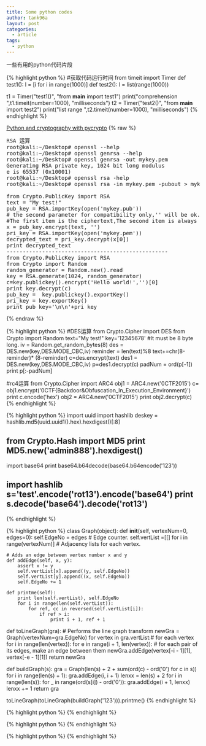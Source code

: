 ```yaml
---
title: Some python codes
author: tank96a
layout: post
categories:
  - article
tags:
  - python
---
```


一些有用的python代码片段

{% highlight python %}
#获取代码运行时间
from  timeit import Timer 
def test1():
    l = [i for i in range(1000)]
def test2():
    l = list(range(1000))
    
t1 = Timer("test1()", "from __main__ import test1")
print("comprehension ",t1.timeit(number=1000), "milliseconds")
t2 = Timer("test2()", "from __main__ import test2")
print("list range ",t2.timeit(number=1000), "milliseconds")
{% endhighlight %}

[Python and cryptography with pycrypto](http://blog.csdn.net/lxgwm2008/article/details/9287481)
{% raw %}
<pre>
RSA 运算
root@kali:~/Desktop# openssl --help
root@kali:~/Desktop# openssl genrsa --help
root@kali:~/Desktop# openssl genrsa -out mykey.pem
Generating RSA private key, 1024 bit long modulus
e is 65537 (0x10001)
root@kali:~/Desktop# openssl rsa -help
root@kali:~/Desktop# openssl rsa -in mykey.pem -pubout > mykey.pub

from Crypto.PublicKey import RSA
text = "My test!"
pub_key = RSA.importKey(open('mykey.pub'))
# the second parameter for compatibility only,'' will be ok. Return a tuple with two items.
#The first item is the ciphertext,The second item is always None.
x = pub_key.encrypt(text, '')  
pri_key = RSA.importKey(open('mykey.pem'))
decrypted_text = pri_key.decrypt(x[0])
print decrypted_text
--------------------------------------------------
from Crypto.PublicKey import RSA
from Crypto import Random
random_generator = Random.new().read
key = RSA.generate(1024, random_generator)
c=key.publickey().encrypt('Hello world!','')[0]
print key.decrypt(c)
pub_key =  key.publickey().exportKey()
pri_key = key.exportKey()
print pub_key+'\n\n'+pri_key
</pre>
{% endraw %}

{% highlight python %}
#DES运算
from Crypto.Cipher import DES
from Crypto import Random
text="My test!"
key='12345678' #It must be 8 byte long.
iv = Random.get_random_bytes(8)
des = DES.new(key,DES.MODE_CBC,iv)
reminder = len(text)%8
text+=chr(8-reminder)* (8-reminder)
c=des.encrypt(text)
des1 = DES.new(key,DES.MODE_CBC,iv)
p=des1.decrypt(c)
padNum = ord(p[-1])
print p[:-padNum]

#rc4运算
from Crypto.Cipher import ARC4
obj1 = ARC4.new('0CTF2015')
c= obj1.encrypt('0CTF{Backdoor&Obfuscation_In_Execution_Environment}')
print c.encode('hex') 
obj2 = ARC4.new('0CTF2015')
print obj2.decrypt(c)
{% endhighlight %}

{% highlight python %}
import uuid
import hashlib
deskey = hashlib.md5(uuid.uuid1().hex).hexdigest()[:8]

from Crypto.Hash import MD5
print MD5.new('admin888').hexdigest()
---------------------------------------------------
import base64
print base64.b64decode(base64.b64encode('123'))

import hashlib
s='test'.encode('rot13').encode('base64')
print s.decode('base64').decode('rot13')
----------------------------------------------------


{% endhighlight %}


{% highlight python %}
class Graph(object):
    def __init__(self, vertexNum=0, edges=0):
        self.EdgeNo = edges  # Edge counter.
        self.vertList =[[] for i in range(vertexNum)]  # Adjacency lists for each vertex.

    # Adds an edge between vertex number x and y
    def addEdge(self, x, y):  
        assert x != y
        self.vertList[x].append((y, self.EdgeNo))
        self.vertList[y].append((x, self.EdgeNo))
        self.EdgeNo += 1

    def printme(self):
        print len(self.vertList), self.EdgeNo
        for i in range(len(self.vertList)):
            for ref, cc in reversed(self.vertList[i]):
                if ref > i:
                    print i + 1, ref + 1

def toLineGraph(gra):  # Performs the line graph transform
    newGra = Graph(vertexNum=gra.EdgeNo)
    for vertex in gra.vertList:# for each vertex
        for i in range(len(vertex)):
            for e in range(i + 1, len(vertex)):
                # for each pair of its edges, make an edge between them
                newGra.addEdge(vertex[-i - 1][1], vertex[-e - 1][1])
    return newGra

def buildGraph(s):
    gra = Graph(len(s) + 2 + sum(ord(c) - ord('0') for c in s))
    for i in range(len(s) + 1):
        gra.addEdge(i, i + 1)
    lenxx = len(s) + 2
    for i in range(len(s)):
        for _ in range(ord(s[i]) - ord('0')):
            gra.addEdge(i + 1, lenxx)
            lenxx += 1
    return gra
    
toLineGraph(toLineGraph(buildGraph('123'))).printme()
{% endhighlight %}

{% highlight python %}
{% endhighlight %}

{% highlight python %}
{% endhighlight %}

{% highlight python %}
{% endhighlight %}
